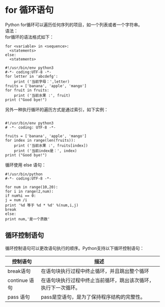 # for 循环语句

Python for循环可以遍历任何序列的项目，如一个列表或者一个字符串。  
语法：  
for循环的语法格式如下：

```
for <variable> in <sequence>:
  <statements>
else:
  <statements>
```

```
#!/usr/bin/env python3
#-*- coding:UTF-8 -*-
for letter in 'abcdefg':
    print ('当前字母：',letter)
fruits = ['banana', 'apple', 'mango']
for fruit in fruits:
    print ('当前水果 :', fruit)
print ("Good bye!")
```

另外一种执行循环的遍历方式是通过索引，如下实例：

```

#!/usr/bin/env python3
# -*- coding: UTF-8 -*-

fruits = ['banana', 'apple', 'mango']
for index in range(len(fruits)):
    print ('当前水果 :', fruits[index])
    print ('当前index是：', index)
print ("Good bye!")
```

循环使用 else 语句：

```
#!/usr/bin/python
#-*- coding:UTF-8 -*-

for num in range(10,20):
for i in range(2,num):
if num%i == 0:
j = num /i
print '%d 等于 %d * %d' %(num,i,j)
break
else:
print num,'是一个质数'
```

## 循环控制语句

循环控制语句可以更改语句执行的顺序。Python支持以下循环控制语句：

| 控制语句 | 描述 |
| --- | --- |
| break语句 | 在语句块执行过程中终止循环，并且跳出整个循环 |
| continue 语句 | 在语句块执行过程中终止当前循环，跳出该次循环，执行下一次循环。 |
| pass 语句 | pass是空语句，是为了保持程序结构的完整性。 |



